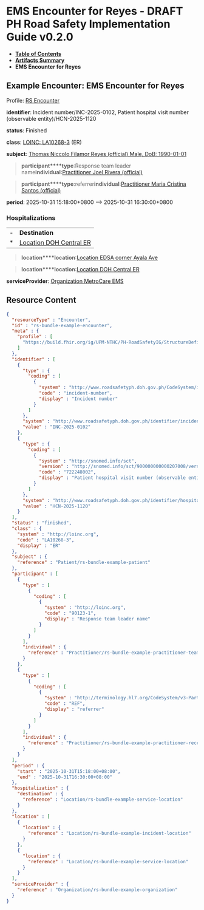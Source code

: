 # EMS Encounter for Reyes - DRAFT PH Road Safety Implementation Guide v0.2.0

* [**Table of Contents**](toc.md)
* [**Artifacts Summary**](artifacts.md)
* **EMS Encounter for Reyes**

## Example Encounter: EMS Encounter for Reyes

Profile: [RS Encounter](StructureDefinition-rs-encounter.md)

**identifier**: Incident number/INC-2025-0102, Patient hospital visit number (observable entity)/HCN-2025-1120

**status**: Finished

**class**: [LOINC: LA10268-3](https://loinc.org/LA10268-3) (ER)

**subject**: [Thomas Niccolo Filamor Reyes (official) Male, DoB: 1990-01-01](Patient-rs-bundle-example-patient.md)

> **participant****type**:Response team leader name**individual**:[Practitioner Joel Rivera (official)](Practitioner-rs-bundle-example-practitioner-teamlead.md)

> **participant****type**:referrer**individual**:[Practitioner Maria Cristina Santos (official)](Practitioner-rs-bundle-example-practitioner-receiver.md)

**period**: 2025-10-31 15:18:00+0800 --> 2025-10-31 16:30:00+0800

### Hospitalizations

| | |
| :--- | :--- |
| - | **Destination** |
| * | [Location DOH Central ER](Location-rs-bundle-example-service-location.md) |

> **location****location**:[Location EDSA corner Ayala Ave](Location-rs-bundle-example-incident-location.md)

> **location****location**:[Location DOH Central ER](Location-rs-bundle-example-service-location.md)

**serviceProvider**: [Organization MetroCare EMS](Organization-rs-bundle-example-organization.md)



## Resource Content

```json
{
  "resourceType" : "Encounter",
  "id" : "rs-bundle-example-encounter",
  "meta" : {
    "profile" : [
      "https://build.fhir.org/ig/UPM-NTHC/PH-RoadSafetyIG/StructureDefinition/rs-encounter"
    ]
  },
  "identifier" : [
    {
      "type" : {
        "coding" : [
          {
            "system" : "http://www.roadsafetyph.doh.gov.ph/CodeSystem/identifier-type",
            "code" : "incident-number",
            "display" : "Incident number"
          }
        ]
      },
      "system" : "http://www.roadsafetyph.doh.gov.ph/identifier/incident",
      "value" : "INC-2025-0102"
    },
    {
      "type" : {
        "coding" : [
          {
            "system" : "http://snomed.info/sct",
            "version" : "http://snomed.info/sct/900000000000207008/version/20241001",
            "code" : "722248002",
            "display" : "Patient hospital visit number (observable entity)"
          }
        ]
      },
      "system" : "http://www.roadsafetyph.doh.gov.ph/identifier/hospital-case",
      "value" : "HCN-2025-1120"
    }
  ],
  "status" : "finished",
  "class" : {
    "system" : "http://loinc.org",
    "code" : "LA10268-3",
    "display" : "ER"
  },
  "subject" : {
    "reference" : "Patient/rs-bundle-example-patient"
  },
  "participant" : [
    {
      "type" : [
        {
          "coding" : [
            {
              "system" : "http://loinc.org",
              "code" : "90123-1",
              "display" : "Response team leader name"
            }
          ]
        }
      ],
      "individual" : {
        "reference" : "Practitioner/rs-bundle-example-practitioner-teamlead"
      }
    },
    {
      "type" : [
        {
          "coding" : [
            {
              "system" : "http://terminology.hl7.org/CodeSystem/v3-ParticipationType",
              "code" : "REF",
              "display" : "referrer"
            }
          ]
        }
      ],
      "individual" : {
        "reference" : "Practitioner/rs-bundle-example-practitioner-receiver"
      }
    }
  ],
  "period" : {
    "start" : "2025-10-31T15:18:00+08:00",
    "end" : "2025-10-31T16:30:00+08:00"
  },
  "hospitalization" : {
    "destination" : {
      "reference" : "Location/rs-bundle-example-service-location"
    }
  },
  "location" : [
    {
      "location" : {
        "reference" : "Location/rs-bundle-example-incident-location"
      }
    },
    {
      "location" : {
        "reference" : "Location/rs-bundle-example-service-location"
      }
    }
  ],
  "serviceProvider" : {
    "reference" : "Organization/rs-bundle-example-organization"
  }
}

```
